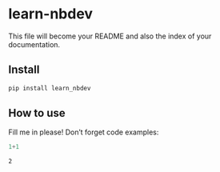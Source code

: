 # learn-nbdev


<!-- WARNING: THIS FILE WAS AUTOGENERATED! DO NOT EDIT! -->

This file will become your README and also the index of your
documentation.

## Install

``` sh
pip install learn_nbdev
```

## How to use

Fill me in please! Don’t forget code examples:

``` python
1+1
```

    2
